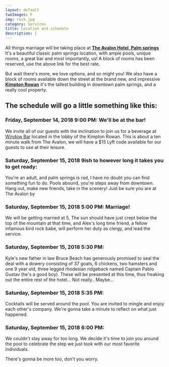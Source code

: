 ```yaml
---
layout: default
twoImages: F
img: rock.jpg
category: Services
title: Location and schedule
description: |
---
```



All things marriage will be taking place at **[The Avalon Hotel, Palm springs](http://www.avalon-hotel.com/palm-springs)** It's a beautiful classic palm springs location, with ample pools, unique rooms, a great bar and most importantly, us!  A block of rooms has been reserved,  use the above link for the best rate.  

But wait there's more, we love options, and so might you! We also have a block of rooms available down the street at the brand new, and impressive **[Kimpton Rowan](http://www.rowanpalmsprings.com/)** it's the tallest building in downtown palm springs, and a really cool property.  


## The schedule will go a little something like this:  
### Friday, September 14, 2018 9:00 PM:  We'll be at the bar!
We invite all of our guests with the inclination to join us for a beverage at [Window Bar](http://www.rowanpalmsprings.com/palm-springs-restaurants/lobby-bar/?sitelinks=EatDrink&mrkgcl=1147&mrkgadid=3214004115&rkg_id=h-ccdf429909c077c95fbd5b3252adf89c_t-1525143709&utm_source=google&utm_medium=cpc&utm_campaign=RLSA_Brand-Hotel%2520Name_EXT&utm_term=rowan%2520palm%2520springs_103890524-VQ6-233336908229-VQ15-1t1-VQ16-c&adpos=1t1&creative=233336908229&device=c&matchtype=e&network=g) located in the lobby of the Kimpton Rowan.  This is about a ten minute walk from The Avalon, we will have a $15 Lyft code available for our guests to use at their leisure.

### Saturday, September 15, 2018 9ish to however long it takes you to get ready:
You're an adult, and palm springs is rad, I have no doubt you can find something fun to do.  Pools abound, you're steps away from downtown.  Hang out, make new friends, take in the scenery! Just be sure you are at The Avalon by

### Saturday, September 15, 2018 5:00 PM: Marriage!
We will be getting married at 5, The sun should have just crept below the top of the mountain at that time, and Alex's long time friend, a fellow infamous bird rock babe, will perform her duty as clergy, and lead the service.

### Saturday, September 15, 2018 5:30 PM:
Kyle's new father in law Bruce Beach has generously promised to seal the deal with a dowery consisting of 37 goats, 6 chickens, two hamsters and one 9 year old, three legged rhodesian ridgeback named Captain Pablo Gustav (he's a good boy).  These will be presented at this time, thus freaking out the entire rest of the hotel...  Not really..  Maybe...

### Saturday, September 15, 2018 5:35 PM:
Cocktails will be served around the pool. You are invited to mingle and enjoy each other's company.  We're gonna take a minute to reflect on what just happened.

### Saturday, September 15, 2018 6:00 PM:
We couldn't stay away for too long.  We decide it's time to join you around the pool to celebrate the step we just took with our most favorite individuals.  



There's gonna be more too, don't you worry.
